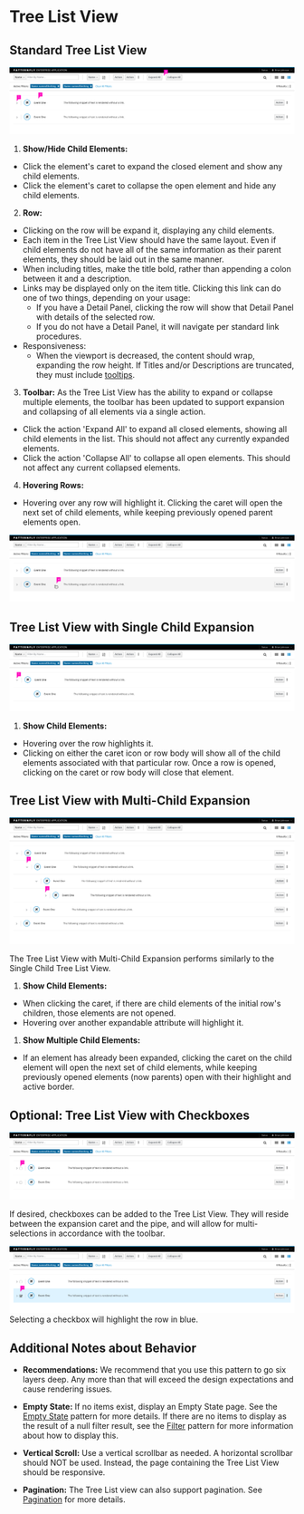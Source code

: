 # Tree List View

## Standard Tree List View

![Standard Tree List View](img/tree-list-view-design.png)

1. **Show/Hide Child Elements:**
  - Click the element's caret to expand the closed element and show any child elements.
  - Click the element's caret to collapse the open element and hide any child elements.
2. **Row:**
  - Clicking on the row will be expand it, displaying any child elements.
  - Each item in the Tree List View should have the same layout. Even if child elements do not have all of the same information as their parent elements, they should be laid out in the same manner.
  - When including titles, make the title bold, rather than appending a colon between it and a description.
  - Links may be displayed only on the item title. Clicking this link can do one of two things, depending on your usage:
    - If you have a Detail Panel, clicking the row will show that Detail Panel with details of the selected row.
    - If you do not have a Detail Panel, it will navigate per standard link procedures.
  - Responsiveness:
    - When the viewport is decreased, the content should wrap, expanding the row height. If Titles and/or Descriptions are truncated, they must include [tooltips](http://www.patternfly.org/pattern-library/widgets/#tooltip).
3. **Toolbar:**
  As the Tree List View has the ability to expand or collapse multiple elements, the toolbar has been updated to support expansion and collapsing of all elements via a single action.
  - Click the action 'Expand All' to expand all closed elements, showing all child elements in the list. This should not affect any currently expanded elements.
  - Click the action 'Collapse All' to collapse all open elements. This should not affect any current collapsed elements.
4. **Hovering Rows:**
  - Hovering over any row will highlight it. Clicking the caret will open the next set of child elements, while keeping previously opened parent elements open.

![Tree List View Hover](img/tree-list-view-hover-design.png)

## Tree List View with Single Child Expansion

![Tree List View with Single Child Expansion](img/tree-list-view-single-expansion-design.png)

1. **Show Child Elements:**
  - Hovering over the row highlights it.
  - Clicking on either the caret icon or row body will show all of the child elements associated with that particular row. Once a row is opened, clicking on the caret or row body will close that element.

## Tree List View with Multi-Child Expansion
![List view with compound expansion](img/tree-list-view-multi-expansion-design.png)

The Tree List View with Multi-Child Expansion performs similarly to the Single Child Tree List View.

1. **Show Child Elements:**
  - When clicking the caret, if there are child elements of the initial row's children, those elements are not opened.
  - Hovering over another expandable attribute will highlight it.

1. **Show Multiple Child Elements:**
  - If an element has already been expanded, clicking the caret on the child element will open the next set of child elements, while keeping previously opened elements (now parents) open with their highlight and active border.

## Optional: Tree List View with Checkboxes
![Tree List View with checkbox](img/tree-list-view-checkbox-design.png)

If desired, checkboxes can be added to the Tree List View. They will reside between the expansion caret and the pipe, and will allow for multi-selections in accordance with the toolbar.

![Tree List View with checkbox selected](img/tree-list-view-checkbox-selected-design.png)
Selecting a checkbox will highlight the row in blue.

## Additional Notes about Behavior

- **Recommendations:** We recommend that you use this pattern to go six layers deep. Any more than that will exceed the design expectations and cause rendering issues.

- **Empty State:** If no items exist, display an Empty State page. See the [Empty State](https://www.patternfly.org/pattern-library/communication/empty-state/#_) pattern for more details. If there are no items to display as the result of a null filter result, see the [Filter](http://www.patternfly.org/pattern-library/forms-and-controls/filter/) pattern for more information about how to display this.

- **Vertical Scroll:** Use a vertical scrollbar as needed. A horizontal scrollbar should NOT be used. Instead, the page containing the Tree List View should be responsive.

- **Pagination:** The Tree List view can also support pagination. See [Pagination](http://www.patternfly.org/pattern-library/navigation/pagination/) for more details.
